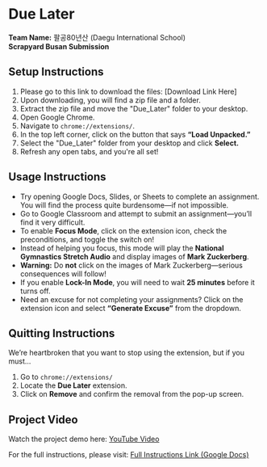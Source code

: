 # Due Later

**Team Name:** 팔공80년산 (Daegu International School)  
**Scrapyard Busan Submission**  

## Setup Instructions
1. Please go to this link to download the files: [Download Link Here]
2. Upon downloading, you will find a zip file and a folder.
3. Extract the zip file and move the "Due_Later" folder to your desktop.
4. Open Google Chrome.
5. Navigate to `chrome://extensions/`.
6. In the top left corner, click on the button that says **“Load Unpacked.”**
7. Select the "Due_Later" folder from your desktop and click **Select.**
8. Refresh any open tabs, and you're all set!

## Usage Instructions
- Try opening Google Docs, Slides, or Sheets to complete an assignment. You will find the process quite burdensome—if not impossible.
- Go to Google Classroom and attempt to submit an assignment—you’ll find it very difficult.
- To enable **Focus Mode**, click on the extension icon, check the preconditions, and toggle the switch on!
- Instead of helping you focus, this mode will play the **National Gymnastics Stretch Audio** and display images of **Mark Zuckerberg**.
- **Warning:** Do **not** click on the images of Mark Zuckerberg—serious consequences will follow!
- If you enable **Lock-In Mode**, you will need to wait **25 minutes** before it turns off.
- Need an excuse for not completing your assignments? Click on the extension icon and select **“Generate Excuse”** from the dropdown.

## Quitting Instructions
We’re heartbroken that you want to stop using the extension, but if you must...
1. Go to `chrome://extensions/`
2. Locate the **Due Later** extension.
3. Click on **Remove** and confirm the removal from the pop-up screen.

## Project Video
Watch the project demo here: [YouTube Video](https://www.youtube.com/watch?v=cyhb0shIjmg)

For the full instructions, please visit: [Full Instructions Link (Google Docs)](https://docs.google.com/document/d/1DuAxBlpRcn9dVq0Ll7GYrvjBH4OwlBXdt5DzXpTK_go/edit?usp=sharing)

